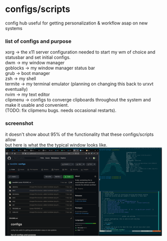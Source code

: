 # configs/scripts
config hub useful for getting personalization & workflow asap on new systems   

### list of configs and purpose
xorg -> the x11 server configuration needed to start my wm of choice and statusbar and set initial configs.   
dwm -> my window manager  
goblocks -> my window manager status bar  
grub -> boot manager  
zsh -> my shell  
termite -> my terminal emulator (planning on changing this back to urxvt eventually)  
nvim -> my text editor  
clipmenu -> configs to converge clipboards throughout the system and make it usable and convenient.  
(TODO: fix clipmenu bugs. needs occasional restarts).    

### screenshot
it doesn't show about 95% of the functionality that these configs/scripts allow  
but here is what the the typical window looks like.  
![alt text](https://github.com/trent234/configs/blob/master/screenshot.png)
